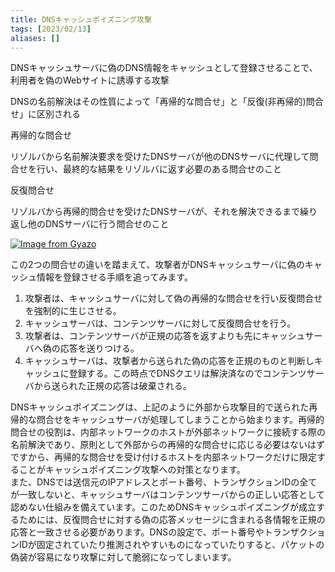```yaml
---
title: DNSキャッシュポイズニング攻撃
tags: [2023/02/13]
aliases: []
---
```


DNSキャッシュサーバに偽のDNS情報をキャッシュとして登録させることで、利用者を偽のWebサイトに誘導する攻撃  
  
DNSの名前解決はその性質によって「再帰的な問合せ」と「反復(非再帰的)問合せ」に区別される

再帰的な問合せ

リゾルバから名前解決要求を受けたDNSサーバが他のDNSサーバに代理して問合せを行い、最終的な結果をリゾルバに返す必要のある問合せのこと

反復問合せ

リゾルバから再帰的問合せを受けたDNSサーバが、それを解決できるまで繰り返し他のDNSサーバに行う問合せのこと

[![Image from Gyazo](https://i.gyazo.com/350729ab967f5c2cfa625dbfd08ae445.png)](https://gyazo.com/350729ab967f5c2cfa625dbfd08ae445)

この2つの問合せの違いを踏まえて、攻撃者がDNSキャッシュサーバに偽のキャッシュ情報を登録させる手順を追ってみます。

1.  攻撃者は、キャッシュサーバに対して偽の再帰的な問合せを行い反復問合せを強制的に生じさせる。
2.  キャッシュサーバは、コンテンツサーバに対して反復問合せを行う。
3.  攻撃者は、コンテンツサーバが正規の応答を返すよりも先にキャッシュサーバへ偽の応答を送りつける。
4.  キャッシュサーバは、攻撃者から送られた偽の応答を正規のものと判断しキャッシュに登録する。この時点でDNSクエリは解決済なのでコンテンツサーバから送られた正規の応答は破棄される。

DNSキャッシュポイズニングは、上記のように外部から攻撃目的で送られた再帰的な問合せをキャッシュサーバが処理してしまうことから始まります。再帰的問合せの役割は、内部ネットワークのホストが外部ネットワークに接続する際の名前解決であり、原則として外部からの再帰的な問合せに応じる必要はないはずですから、再帰的な問合せを受け付けるホストを内部ネットワークだけに限定することがキャッシュポイズニング攻撃への対策となります。  
また、DNSでは送信元のIPアドレスとポート番号、トランザクションIDの全てが一致しないと、キャッシュサーバはコンテンツサーバからの正しい応答として認めない仕組みを備えています。このためDNSキャッシュポイズニングが成立するためには、反復問合せに対する偽の応答メッセージに含まれる各情報を正規の応答と一致させる必要があります。DNSの設定で、ポート番号やトランザクションIDが固定されていたり推測されやすいものになっていたりすると、パケットの偽装が容易になり攻撃に対して脆弱になってしまいます。